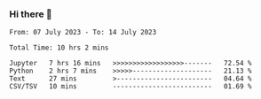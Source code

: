 ### Hi there 👋

<!--
**ututono/ututono** is a ✨ _special_ ✨ repository because its `README.md` (this file) appears on your GitHub profile.

Here are some ideas to get you started:

- 🔭 I’m currently working on ...
- 🌱 I’m currently learning ...
- 👯 I’m looking to collaborate on ...
- 🤔 I’m looking for help with ...
- 💬 Ask me about ...
- 📫 How to reach me: ...
- 😄 Pronouns: ...
- ⚡ Fun fact: ...
-->



<!--START_SECTION:waka-->

```text
From: 07 July 2023 - To: 14 July 2023

Total Time: 10 hrs 2 mins

Jupyter   7 hrs 16 mins   >>>>>>>>>>>>>>>>>>-------   72.54 %
Python    2 hrs 7 mins    >>>>>--------------------   21.13 %
Text      27 mins         >------------------------   04.64 %
CSV/TSV   10 mins         -------------------------   01.69 %
```

<!--END_SECTION:waka-->
